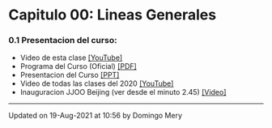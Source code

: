 
# Capitulo 00: Lineas Generales
### 0.1 Presentacion del curso:
* Video de esta clase [[YouTube]](https://youtu.be/ViO5UX-rJpQ)
* Programa del Curso (Oficial) [[PDF]](https://github.com/domingomery/imagenes/blob/master/clases/Cap00_Lineas_Generales/program/IMG00_ProgramaCurso.pdf)
* Presentacion del Curso [[PPT]](https://github.com/domingomery/imagenes/blob/master/clases/Cap00_Lineas_Generales/program/IMG00_PresentationCurso.pptx)
* Video de todas las clases del 2020 [[YouTube]](https://youtube.com/playlist?list=PLilWJnCHHGl2MECnUo0REYid7ZB7jNiHd)
* Inauguracion JJOO Beijing (ver desde el minuto 2.45) [[Video]](https://github.com/domingomery/imagenes/blob/master/clases/Cap00_Lineas_Generales/videos/01_Human_Pixels_Beijing_2008.mp4)
---


Updated on 19-Aug-2021 at 10:56 by Domingo Mery
